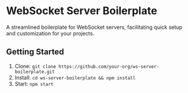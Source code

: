 # WebSocket Server Boilerplate

A streamlined boilerplate for WebSocket servers, facilitating quick setup and customization for your projects.


## Getting Started
1. Clone: `git clone https://github.com/your-org/ws-server-boilerplate.git`
2. Install: `cd ws-server-boilerplate && npm install`
3. Start: `npm start`
